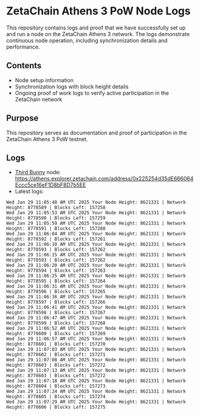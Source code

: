 # ZetaChain Athens 3 PoW Node Logs
This repository contains logs and proof that we have successfully set up and run a node on the ZetaChain Athens 3 network. The logs demonstrate continuous node operation, including synchronization details and performance.

## Contents
- Node setup information
- Synchronization logs with block height details
- Ongoing proof of work logs to verify active participation in the ZetaChain network

## Purpose
This repository serves as documentation and proof of participation in the ZetaChain Athens 3 PoW testnet.

## Logs

- [Third Bunny](https://thirdbunny.xyz/) node: https://athens.explorer.zetachain.com/address/0x225254d35dE666064Eccc5ce16eF1D8bF8D7b5EE
- Latest logs:
```
Wed Jan 29 11:05:48 AM UTC 2025 Your Node Height: 8621331 | Network Height: 8778589 | Blocks Left: 157258
Wed Jan 29 11:05:53 AM UTC 2025 Your Node Height: 8621331 | Network Height: 8778590 | Blocks Left: 157259
Wed Jan 29 11:05:59 AM UTC 2025 Your Node Height: 8621331 | Network Height: 8778591 | Blocks Left: 157260
Wed Jan 29 11:06:04 AM UTC 2025 Your Node Height: 8621331 | Network Height: 8778592 | Blocks Left: 157261
Wed Jan 29 11:06:10 AM UTC 2025 Your Node Height: 8621331 | Network Height: 8778593 | Blocks Left: 157262
Wed Jan 29 11:06:15 AM UTC 2025 Your Node Height: 8621331 | Network Height: 8778593 | Blocks Left: 157262
Wed Jan 29 11:06:20 AM UTC 2025 Your Node Height: 8621331 | Network Height: 8778594 | Blocks Left: 157263
Wed Jan 29 11:06:25 AM UTC 2025 Your Node Height: 8621331 | Network Height: 8778595 | Blocks Left: 157264
Wed Jan 29 11:06:31 AM UTC 2025 Your Node Height: 8621331 | Network Height: 8778596 | Blocks Left: 157265
Wed Jan 29 11:06:36 AM UTC 2025 Your Node Height: 8621331 | Network Height: 8778597 | Blocks Left: 157266
Wed Jan 29 11:06:41 AM UTC 2025 Your Node Height: 8621331 | Network Height: 8778598 | Blocks Left: 157267
Wed Jan 29 11:06:47 AM UTC 2025 Your Node Height: 8621331 | Network Height: 8778599 | Blocks Left: 157268
Wed Jan 29 11:06:52 AM UTC 2025 Your Node Height: 8621331 | Network Height: 8778600 | Blocks Left: 157269
Wed Jan 29 11:06:57 AM UTC 2025 Your Node Height: 8621331 | Network Height: 8778601 | Blocks Left: 157270
Wed Jan 29 11:07:03 AM UTC 2025 Your Node Height: 8621331 | Network Height: 8778602 | Blocks Left: 157271
Wed Jan 29 11:07:08 AM UTC 2025 Your Node Height: 8621331 | Network Height: 8778603 | Blocks Left: 157272
Wed Jan 29 11:07:13 AM UTC 2025 Your Node Height: 8621331 | Network Height: 8778603 | Blocks Left: 157272
Wed Jan 29 11:07:18 AM UTC 2025 Your Node Height: 8621331 | Network Height: 8778604 | Blocks Left: 157273
Wed Jan 29 11:07:24 AM UTC 2025 Your Node Height: 8621331 | Network Height: 8778605 | Blocks Left: 157274
Wed Jan 29 11:07:29 AM UTC 2025 Your Node Height: 8621331 | Network Height: 8778606 | Blocks Left: 157275
```
